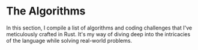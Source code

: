 # The Algorithms

 In this section, I compile a list of algorithms and coding challenges that I've meticulously crafted in Rust. It's my way of diving deep into the intricacies of the language while solving real-world problems.

